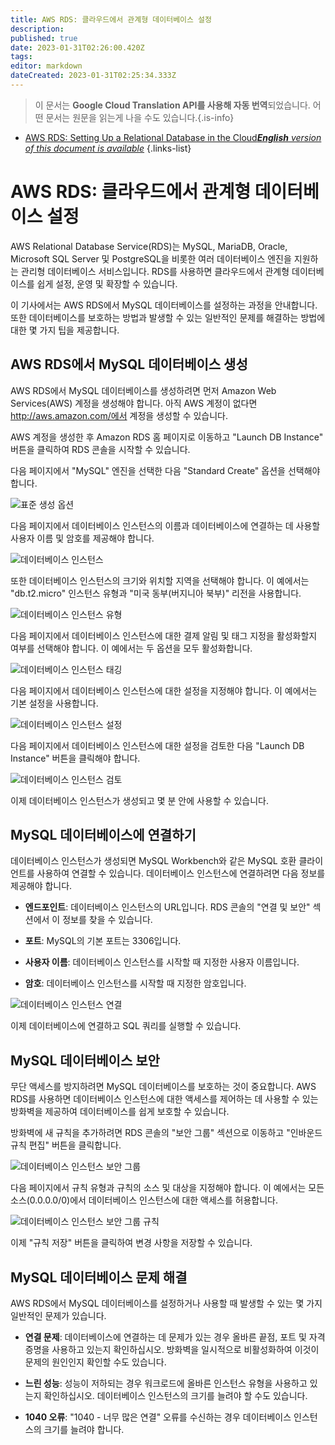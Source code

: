 ```yaml
---
title: AWS RDS: 클라우드에서 관계형 데이터베이스 설정
description: 
published: true
date: 2023-01-31T02:26:00.420Z
tags: 
editor: markdown
dateCreated: 2023-01-31T02:25:34.333Z
---
```


> 이 문서는 **Google Cloud Translation API를 사용해 자동 번역**되었습니다.
어떤 문서는 원문을 읽는게 나을 수도 있습니다.{.is-info}
- [AWS RDS: Setting Up a Relational Database in the Cloud***English** version of this document is available*](/en/Knowledge-base/Cloud/aws-rds-setting-up-a-relational-database-in-the-cloud)
{.links-list}



# AWS RDS: 클라우드에서 관계형 데이터베이스 설정

AWS Relational Database Service(RDS)는 MySQL, MariaDB, Oracle, Microsoft SQL Server 및 PostgreSQL을 비롯한 여러 데이터베이스 엔진을 지원하는 관리형 데이터베이스 서비스입니다. RDS를 사용하면 클라우드에서 관계형 데이터베이스를 쉽게 설정, 운영 및 확장할 수 있습니다.

이 기사에서는 AWS RDS에서 MySQL 데이터베이스를 설정하는 과정을 안내합니다. 또한 데이터베이스를 보호하는 방법과 발생할 수 있는 일반적인 문제를 해결하는 방법에 대한 몇 가지 팁을 제공합니다.

## AWS RDS에서 MySQL 데이터베이스 생성

AWS RDS에서 MySQL 데이터베이스를 생성하려면 먼저 Amazon Web Services(AWS) 계정을 생성해야 합니다. 아직 AWS 계정이 없다면 http://aws.amazon.com/에서 계정을 생성할 수 있습니다.

AWS 계정을 생성한 후 Amazon RDS 홈 페이지로 이동하고 "Launch DB Instance" 버튼을 클릭하여 RDS 콘솔을 시작할 수 있습니다.

다음 페이지에서 "MySQL" 엔진을 선택한 다음 "Standard Create" 옵션을 선택해야 합니다.

![표준 생성 옵션](https://i.imgur.com/1ly7YUV.png)

다음 페이지에서 데이터베이스 인스턴스의 이름과 데이터베이스에 연결하는 데 사용할 사용자 이름 및 암호를 제공해야 합니다.

![데이터베이스 인스턴스](https://i.imgur.com/LxhmJN7.png)

또한 데이터베이스 인스턴스의 크기와 위치할 지역을 선택해야 합니다. 이 예에서는 "db.t2.micro" 인스턴스 유형과 "미국 동부(버지니아 북부)" 리전을 사용합니다.

![데이터베이스 인스턴스 유형](https://i.imgur.com/rVg0U6Z.png)

다음 페이지에서 데이터베이스 인스턴스에 대한 결제 알림 및 태그 지정을 활성화할지 여부를 선택해야 합니다. 이 예에서는 두 옵션을 모두 활성화합니다.

![데이터베이스 인스턴스 태깅](https://i.imgur.com/eiU3Qnl.png)

다음 페이지에서 데이터베이스 인스턴스에 대한 설정을 지정해야 합니다. 이 예에서는 기본 설정을 사용합니다.

![데이터베이스 인스턴스 설정](https://i.imgur.com/xk0tU8S.png)

다음 페이지에서 데이터베이스 인스턴스에 대한 설정을 검토한 다음 "Launch DB Instance" 버튼을 클릭해야 합니다.

![데이터베이스 인스턴스 검토](https://i.imgur.com/TGiukmn.png)

이제 데이터베이스 인스턴스가 생성되고 몇 분 안에 사용할 수 있습니다.

## MySQL 데이터베이스에 연결하기

데이터베이스 인스턴스가 생성되면 MySQL Workbench와 같은 MySQL 호환 클라이언트를 사용하여 연결할 수 있습니다. 데이터베이스 인스턴스에 연결하려면 다음 정보를 제공해야 합니다.

- **엔드포인트**: 데이터베이스 인스턴스의 URL입니다. RDS 콘솔의 "연결 및 보안" 섹션에서 이 정보를 찾을 수 있습니다.

- **포트**: MySQL의 기본 포트는 3306입니다.

- **사용자 이름**: 데이터베이스 인스턴스를 시작할 때 지정한 사용자 이름입니다.

- **암호**: 데이터베이스 인스턴스를 시작할 때 지정한 암호입니다.

![데이터베이스 인스턴스 연결](https://i.imgur.com/CnjNJTV.png)

이제 데이터베이스에 연결하고 SQL 쿼리를 실행할 수 있습니다.

## MySQL 데이터베이스 보안

무단 액세스를 방지하려면 MySQL 데이터베이스를 보호하는 것이 중요합니다. AWS RDS를 사용하면 데이터베이스 인스턴스에 대한 액세스를 제어하는 데 사용할 수 있는 방화벽을 제공하여 데이터베이스를 쉽게 보호할 수 있습니다.

방화벽에 새 규칙을 추가하려면 RDS 콘솔의 "보안 그룹" 섹션으로 이동하고 "인바운드 규칙 편집" 버튼을 클릭합니다.

![데이터베이스 인스턴스 보안 그룹](https://i.imgur.com/Jz4U3vN.png)

다음 페이지에서 규칙 유형과 규칙의 소스 및 대상을 지정해야 합니다. 이 예에서는 모든 소스(0.0.0.0/0)에서 데이터베이스 인스턴스에 대한 액세스를 허용합니다.

![데이터베이스 인스턴스 보안 그룹 규칙](https://i.imgur.com/taY0TGi.png)

이제 "규칙 저장" 버튼을 클릭하여 변경 사항을 저장할 수 있습니다.

## MySQL 데이터베이스 문제 해결

AWS RDS에서 MySQL 데이터베이스를 설정하거나 사용할 때 발생할 수 있는 몇 가지 일반적인 문제가 있습니다.

- **연결 문제**: 데이터베이스에 연결하는 데 문제가 있는 경우 올바른 끝점, 포트 및 자격 증명을 사용하고 있는지 확인하십시오. 방화벽을 일시적으로 비활성화하여 이것이 문제의 원인인지 확인할 수도 있습니다.

- **느린 성능**: 성능이 저하되는 경우 워크로드에 올바른 인스턴스 유형을 사용하고 있는지 확인하십시오. 데이터베이스 인스턴스의 크기를 늘려야 할 수도 있습니다.

- **1040 오류**: "1040 - 너무 많은 연결" 오류를 수신하는 경우 데이터베이스 인스턴스의 크기를 늘려야 합니다.